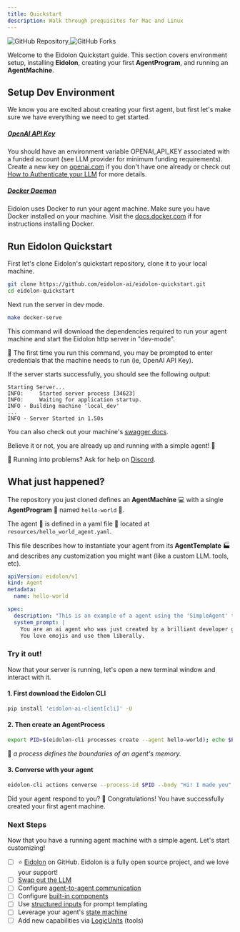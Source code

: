 ```yaml
---
title: Quickstart
description: Walk through prequisites for Mac and Linux
---
```


<div>
  <a href="https://github.com/eidolon-ai/eidolon-quickstart">
    <img style="display: inline-block;" alt="GitHub Repository" src="https://img.shields.io/badge/eidolon-Quickstart-blue?style=flat&logo=github">
  </a>
  <a href="https://github.com/eidolon-ai/eidolon-quickstart/fork">
    <img style="display: inline-block;" alt="GitHub Forks" src="https://img.shields.io/badge/fork-grey?style=flat&logo=forgejo&logoColor=white">
  </a>
</div>

Welcome to the Eidolon Quickstart guide. This section covers environment setup, installing **Eidolon**, creating your first **AgentProgram**, and running an **AgentMachine**.

## Setup Dev Environment

We know you are excited about creating your first agent, but first let's make sure we have everything we need to get started.

##### [OpenAI API Key](https://platform.openai.com/account/api-keys "Create an OpenAI key") 
You should have an environment variable OPENAI_API_KEY associated with a funded account (see LLM provider for minimum
funding requirements).
Create a new key on [openai.com](https://platform.openai.com/api-keys) if you don't have one already or check out 
[How to Authenticate your LLM](/docs/howto/authenticate_llm) for more details.

##### [Docker Daemon](https://docs.docker.com/get-docker/ "Install Docker")
Eidolon uses Docker to run your agent machine. Make sure you have Docker installed on your machine.
Visit the [docs.docker.com](https://docs.docker.com/get-docker/) if for instructions installing Docker.


## Run Eidolon Quickstart

First let's clone Eidolon's quickstart repository, clone it to your local machine.

```bash
git clone https://github.com/eidolon-ai/eidolon-quickstart.git
cd eidolon-quickstart
```

Next run the server in dev mode.

```bash
make docker-serve
```

This command will download the dependencies required to run your agent machine and start the Eidolon http server in 
"dev-mode".

🔎 The first time you run this command, you may be prompted to enter credentials that the machine needs to run 
(ie, OpenAI API Key).

If the server starts successfully, you should see the following output:
```
Starting Server...
INFO:     Started server process [34623]
INFO:     Waiting for application startup.
INFO - Building machine 'local_dev'
...
INFO - Server Started in 1.50s
```

You can also check out your machine's [swagger docs](http://localhost:8080/docs#/).

Believe it or not, you are already up and running with a simple agent! 🎉

🚨 Running into problems? Ask for help on [Discord](https://discord.com/invite/6kVQrHpeqG).

## What just happened?

The repository you just cloned defines an **AgentMachine** 💻 with a single **AgentProgram** 🤖 named `hello-world` 👋.

The agent 🤖 is defined in a yaml file 📄 located at `resources/hello_world_agent.yaml`.

This file describes how to instantiate your agent from its **AgentTemplate** 🏭 and describes any customization you might
want (like a custom LLM. tools, etc).

```yaml
apiVersion: eidolon/v1
kind: Agent
metadata:
  name: hello-world

spec:
  description: "This is an example of a agent using the 'SimpleAgent' template."
  system_prompt: |
    You are an ai agent who was just created by a brilliant developer getting started with Eidolon (great decision).
    You love emojis and use them liberally.
```

### Try it out!

Now that your server is running, let's open a new terminal window and interact with it.

#### 1. First download the Eidolon CLI
```bash
pip install 'eidolon-ai-client[cli]' -U
```

#### 2. Then create an AgentProcess
```bash
export PID=$(eidolon-cli processes create --agent hello-world); echo $PID
```
🔬 _a process defines the boundaries of an agent's memory._

#### 3. Converse with your agent
```bash
eidolon-cli actions converse --process-id $PID --body "Hi! I made you"
```

Did your agent respond to you? 🍾 Congratulations! You have successfully created your first agent machine.

### Next Steps
Now that you have a running agent machine with a simple agent. Let's start customizing!

- [ ] ⭐ [Eidolon](https://github.com/eidolon-ai/eidolon) on GitHub. Eidolon is a fully open source project, and we love your support!
- [ ] [Swap out the LLM](docs/howto/swap_llm)
- [ ] Configure [agent-to-agent communication](/docs/howto/communication)
- [ ] Configure [built-in components](/docs/howto/configure_builtins)
- [ ] Use [structured inputs](docs/components/agents/simpleagent#3-property-system_prompt) for prompt templating
- [ ] Leverage your agent's [state machine](/docs/components/agents/simpleagent#51-actiondefinition)
- [ ] Add new capabilities via [LogicUnits](/category/logicunit) (tools)
